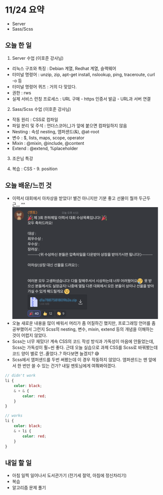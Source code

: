 # 11/24 요약
- Server
- Sass/Scss

## 오늘 한 일
1. Server 수업 (이호준 강사님)

- 리눅스 구조와 특징 : Debian 계열, Redhat 계열, 슬랙웨어
-  터미널 명령어 : unzip, zip, apt-get install, nslookup, ping, traceroute, curl -o 등
-  터미널 명령어 퀴즈 : 거의 다 맞았다.
-  권한 : rws
-  실제 서비스 런칭 프로세스 : URL 구매 - https 인증서 발급 - URL과 서버 연결

2. Sass/Scss 수업 (이호준 강사님)
-  작동 원리 : CSS로 컴파일
-  파일 분리 및 주석 : 언더스코어(_)가 앞에 붙으면 컴파일하지 않음
-  Nesting : 속성 nesting, 앰퍼샌드(&), @at-root
-  변수 : $, lists, maps, scope, operator
-  Mixin : @mixin, @include, @content
-  Extend : @extend, %placeholder

3. 조은님 특강

4. 복습 : CSS - 9. position

## 오늘 배운/느낀 것
- 이력서 대회에서 아차상을 받았다! 별건 아니지만 기분 좋고 선물이 뭘까 두근두근,,, ^^
![이력서 대회 아차상](./images/1124_1.png)
- 오늘 새로운 내용을 많이 배워서 머리가 좀 어질하긴 했지만, 프로그래밍 언어를 좀 공부했어서 그런지 Scss의 nesting, 변수, mixin, extend 등의 개념을 이해하는 것이 어렵지 않았다.
- Scss는 너무 재밌다! 계속 CSS의 코드 작성 방식과 가독성이 마음에 안들었는데, Scss는 가독성이 훨~씬 좋다. 근데 오늘 실습으로 과제 CSS를 Scss로 바꿔봤는데 코드 양이 별로 안..줄었다..? 하다보면 늘겠지? 😅
- Scss에서 앰퍼샌드를 두번 써봤는데 이 경우 작동하지 않았다. 앰퍼샌드는 맨 앞에서 한 번만 쓸 수 있는 건가? 내일 멘토님에게 여쭤봐야겠다.
```Scss
// didn't work
li {
    color: black;
    & + & {
    	color: red;
    }
}
```
```Scss
// works
li {
    color: black;
    & + li {
    	color: red;
    }
}
```

## 내일 할 일
- 아침 일찍 일어나서 도서관가기 (전기세 절약, 아침에 정신차리기)
- 복습
- 알고리즘 문제 풀기